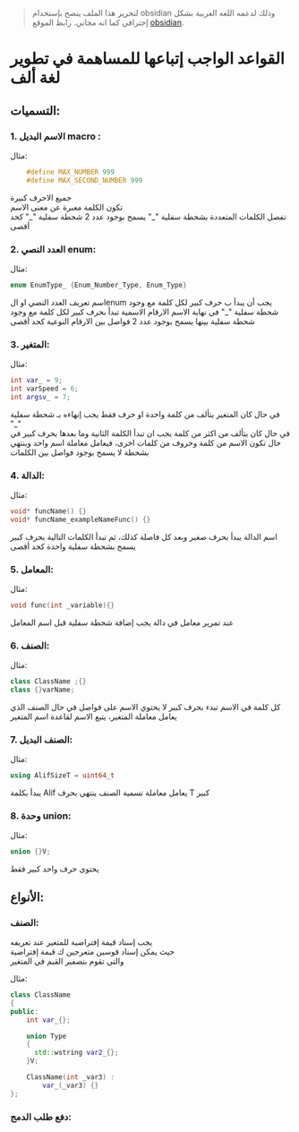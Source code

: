 

> لتحرير هذا الملف ينصح بإستخدام obsidian وذلك لدعمه اللغة العربية بشكل إحترافي كما انه مجاني. رابط الموقع [obsidian](https://obsidian.md/).





# القواعد الواجب إتباعها للمساهمة في تطوير لغة ألف





## التسميات:

### 1. الاسم البديل macro :  

مثال:  
    
``` cpp
    #define MAX_NUMBER 999
    #define MAX_SECOND_NUMBER 999
```

جميع الاحرف كبيرة  
تكون الكلمة معبرة عن معنى الاسم  
تفصل الكلمات المتعددة بشحطة سفلية "\_"
يسمح بوجود عدد 2 شحطة سفلية "\_" كحد أقصى



### 2. العدد النصي enum:

مثال:

``` cpp  
enum EnumType_ {Enum_Number_Type, Enum_Type}
```

اسم تعريف العدد النصي او الenum يجب أن يبدأ ب حرف كبير لكل كلمة مع وجود شحطة سفلية "\_" في نهاية الاسم
الارقام الاسمية تبدأ بحرف كبير لكل كلمة مع وجود شحطة سفلية بينها
يسمح بوجود عدد 2 فواصل بين الارقام النوعية كحد أقصى



### 3. المتغير:  

مثال:

``` cpp  
int var_ = 9;
int varSpeed = 6;
int argsv_ = 7;
```

في حال كان المتغير يتألف من كلمة واحدة او حرف فقط يجب إنهاءه بـ شحطة سفلية "\_"  
في حال كان يتألف من اكثر من كلمة يجب ان تبدأ الكلمة الثانية وما بعدها بحرف كبير 
في حال تكون الاسم من كلمة وحروف من كلمات اخرى، فيعامل معاملة اسم واحد وينتهي بشحطة
لا يسمح بوجود فواصل بين الكلمات



### 4. الدالة:  

مثال: 

``` cpp  
void* funcName() {}
void* funcName_exampleNameFunc() {}
```

اسم الدالة يبدأ بحرف صغير وبعد كل فاصلة كذلك، ثم تبدأ الكلمات التالية بحرف كبير 
يسمح بشحطة سفلية واحدة كحد أقصى



### 5. المعامل:  

مثال:

``` cpp  
void func(int _variable){}
```

عند تمرير معامل في دالة يجب إضافة شحطة سفلية قبل اسم المعامل



### 6. الصنف:  

مثال:  

``` cpp
class ClassName ;{}
class {}varName;
```

كل كلمة في الاسم تبدء بحرف كبير
لا يحتوي الاسم على فواصل
في حال الصنف الذي يعامل معاملة المتغير، يتبع الاسم لقاعدة اسم المتغير



### 7. الصنف البديل:  

مثال:  

``` cpp
using AlifSizeT = uint64_t
```

يبدأ بكلمة Alif
يعامل معاملة تسمية الصنف
ينتهي بحرف T كبير



### 8. وحدة union:  

مثال:  

``` cpp
union {}V;
```

يحتوي حرف واحد كبير فقط



## الأنواع:

### الصنف:

يجب إسناد قيمة إفتراضية للمتغير عند تعريفه  
حيث يمكن إسناد قوسين متعرجين ك قيمة إفتراضية  
والتي تقوم بتصفير القيم في المتغير  

مثال:

``` cpp
class ClassName
{
public:
    int var_{};

    union Type
    {
      std::wstring var2_{};  
    }V;

    ClassName(int _var3) :
        var_(_var3) {}
};

```





### دفع طلب الدمج:

